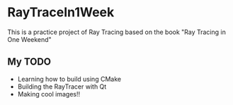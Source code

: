 # RayTraceIn1Week

This is a practice project of Ray Tracing based on the book "Ray Tracing in One Weekend"

## My TODO

* Learning how to build using CMake
* Building the RayTracer with Qt
* Making cool images!!
